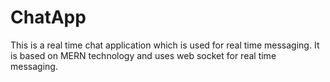 # ChatApp
This is a real time chat application which is used for real time messaging. It is based on MERN technology and uses web socket for real time messaging.
